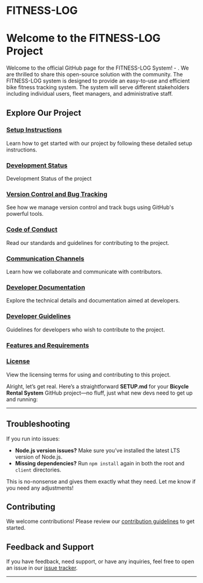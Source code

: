 # FITNESS-LOG

# Welcome to the FITNESS-LOG Project

Welcome to the official GitHub page for the FITNESS-LOG System! - . We are thrilled to share this open-source solution with the community. The FITNESS-LOG system is designed to provide an easy-to-use and efficient bike fitness tracking system. The system will serve different stakeholders including individual users, fleet managers, and administrative staff.

## Explore Our Project

### [Setup Instructions](https://github.com/VinsintQ/ITSE476/blob/main/SETUP.MD)

Learn how to get started with our project by following these detailed setup instructions.

### [Development Status](https://github.com/VinsintQ/ITSE476/blob/main/development_status.md)

Development Status of the project

### [Version Control and Bug Tracking](https://github.com/VinsintQ/ITSE476/blob/main/Version_control_Bug_tracker.md)

See how we manage version control and track bugs using GitHub's powerful tools.

### [Code of Conduct](https://github.com/VinsintQ/ITSE476/blob/main/Code_of_conduct.md)

Read our standards and guidelines for contributing to the project.

### [Communication Channels](https://github.com/VinsintQ/ITSE476/blob/main/Communication_Channels.md)

Learn how we collaborate and communicate with contributors.

### [Developer Documentation]()

Explore the technical details and documentation aimed at developers.

### [Developer Guidelines]()

Guidelines for developers who wish to contribute to the project.

### [Features and Requirements]()

### [License](https://github.com/VinsintQ/ITSE476/blob/main/LICENSE.txt)

View the licensing terms for using and contributing to this project.

Alright, let’s get real. Here’s a straightforward **SETUP.md** for your **Bicycle Rental System** GitHub project—no fluff, just what new devs need to get up and running:

---

## Troubleshooting

If you run into issues:

- **Node.js version issues?** Make sure you’ve installed the latest LTS version of Node.js.
- **Missing dependencies?** Run `npm install` again in both the root and `client` directories.

This is no-nonsense and gives them exactly what they need. Let me know if you need any adjustments!

## Contributing

We welcome contributions! Please review our [contribution guidelines]() to get started.

## Feedback and Support

If you have feedback, need support, or have any inquiries, feel free to open an issue in our [issue tracker](https://github.com/VinsintQ/ITSE476/issues).

---
